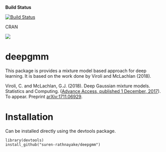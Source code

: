 **Build Status**

[![Build Status](https://travis-ci.org/suren-rathnayake/deepgmm.svg?branch=master)](https://travis-ci.org/suren-rathnayake/deepgmm)

CRAN

![](https://cranlogs.r-pkg.org/badges/grand-total/deepgmm)

# deepgmm

This package is provides a mixture model based approach for deep learning. It is based on the work done by Viroli and McLachlan (2018).


Viroli, C. and McLachlan, G.J. (2018). Deep Gaussian mixture models. Statistics and Computing. ([Advance Access, published 1 December, 2017](http://link.springer.com/article/10.1007/s11222-017-9793-z)). To appear. Preprint [arXiv:1711.06929](http://arxiv.org/abs/arXiv:1711.06929).


# Installation

Can be installed directly using the devtools package.

```
library(devtools)
install_github("suren-rathnayake/deepgmm")
```

